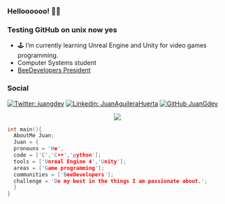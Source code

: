 
### Helloooooo! 🐝💛
### Testing GitHub on unix now yes
- 🕹 I’m currently learning Unreal Engine and Unity for video games programming.
- Computer Systems student
- <a href="https://beedevelopers.dev/">BeeDevelopers President</a>
### Social
[![Twitter: juangdev](https://img.shields.io/twitter/follow/juangdev?style=?style=flat-square&logo=twitter)](https://twitter.com/juangdev)
[![Linkedin: JuanAguileraHuerta](https://img.shields.io/badge/-JuanAguileraHuerta-blue?style=flat-square&logo=Linkedin&logoColor=white&link=www.linkedin.com/in/juan-aguilera-gdev/)](www.linkedin.com/in/juan-aguilera-gdev
)
[![GitHub JuanGdev](https://img.shields.io/github/followers/JuanGdev?label=follow&style=social)](https://github.com/JuanGdev)
<p align = "center">
<img src = https://user-images.githubusercontent.com/73394216/199809778-e74264e3-a7b7-4304-b008-a6fbd16a3290.png>
</p>

```c++
int main(){
  AboutMe Juan;
  Juan = {
  pronouns = 'He',
  code = ['C','C++','python'];
  tools = ['Unreal Engine 4','Unity'];
  areas = ['Game programming'];
  communities = ['BeeDevelopers'];
  challenge = 'Do my best in the things I am passionate about.';
  }
}
```
